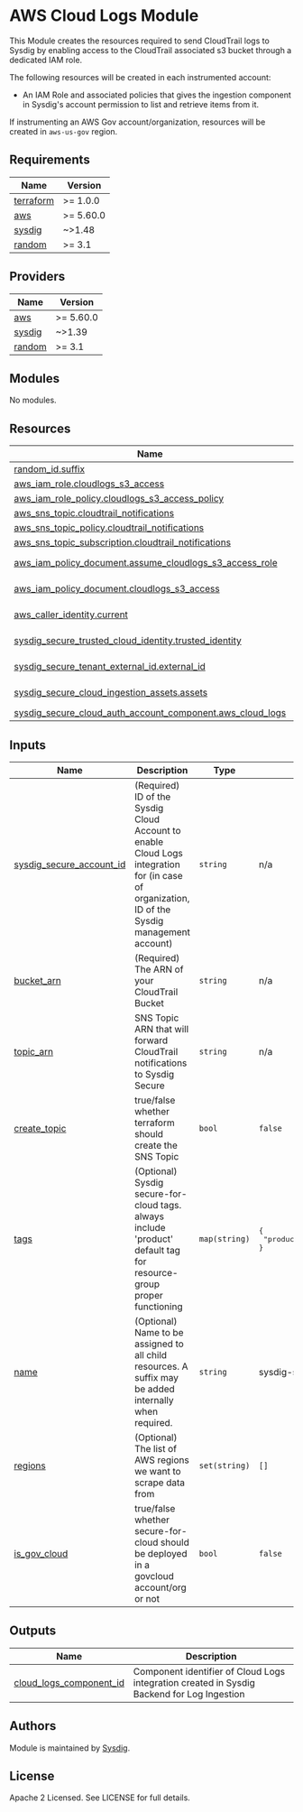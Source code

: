# AWS Cloud Logs Module

This Module creates the resources required to send CloudTrail logs to Sysdig by enabling access to the CloudTrail
associated s3 bucket through a dedicated IAM role.

The following resources will be created in each instrumented account:

- An IAM Role and associated policies that gives the ingestion component in Sysdig's account permission to list and
  retrieve items from it.

If instrumenting an AWS Gov account/organization, resources will be created in `aws-us-gov` region.

<!-- BEGINNING OF PRE-COMMIT-TERRAFORM DOCS HOOK -->

## Requirements

| Name                                                                      | Version   |
|---------------------------------------------------------------------------|-----------|
| <a name="requirement_terraform"></a> [terraform](#requirement\_terraform) | >= 1.0.0  |
| <a name="requirement_aws"></a> [aws](#requirement\_aws)                   | >= 5.60.0 |
| <a name="requirement_sysdig"></a> [sysdig](#requirement\_sysdig)          | ~>1.48    |
| <a name="requirement_random"></a> [random](#requirement\_random)          | >= 3.1    |

## Providers

| Name                                                        | Version   |
|-------------------------------------------------------------|-----------|
| <a name="provider_aws"></a> [aws](#provider\_aws)           | >= 5.60.0 |
| <a name="provider_sysdig"></a> [sysdig](#provider\_sysdig)  | ~>1.39    |
| <a name="provider_random"></a> [random](#provider\_random)  | >= 3.1    |

## Modules

No modules.

## Resources

| Name                                                                                                                                                                             | Type        |
|----------------------------------------------------------------------------------------------------------------------------------------------------------------------------------|-------------|
| [random_id.suffix](https://registry.terraform.io/providers/hashicorp/random/latest/docs/resources/id)                                                                            | resource    |
| [aws_iam_role.cloudlogs_s3_access](https://registry.terraform.io/providers/hashicorp/aws/latest/docs/resources/iam_role)                                                         | resource    |
| [aws_iam_role_policy.cloudlogs_s3_access_policy](https://registry.terraform.io/providers/hashicorp/aws/latest/docs/resources/iam_role_policy)                                    | resource    |
| [aws_sns_topic.cloudtrail_notifications](https://registry.terraform.io/providers/hashicorp/aws/latest/docs/resources/sns_topic)                                                  | resource    |
| [aws_sns_topic_policy.cloudtrail_notifications](https://registry.terraform.io/providers/hashicorp/aws/latest/docs/resources/sns_topic_policy)                                    | resource    |
| [aws_sns_topic_subscription.cloudtrail_notifications](https://registry.terraform.io/providers/hashicorp/aws/latest/docs/resources/sns_topic_subscription)                        | resource    |
| [aws_iam_policy_document.assume_cloudlogs_s3_access_role](https://registry.terraform.io/providers/hashicorp/aws/latest/docs/data-sources/iam_policy_document)                    | data source |
| [aws_iam_policy_document.cloudlogs_s3_access](https://registry.terraform.io/providers/hashicorp/aws/latest/docs/data-sources/iam_policy_document)                                | data source |
| [aws_caller_identity.current](https://registry.terraform.io/providers/hashicorp/aws/latest/docs/data-sources/caller_identity)                                                    | data source |
| [sysdig_secure_trusted_cloud_identity.trusted_identity](https://registry.terraform.io/providers/sysdiglabs/sysdig/latest/docs/data-sources/secure_trusted_cloud_identity)        | data source |
| [sysdig_secure_tenant_external_id.external_id](https://registry.terraform.io/providers/sysdiglabs/sysdig/latest/docs/data-sources/secure_tenant_external_id)                     | data source |
| [sysdig_secure_cloud_ingestion_assets.assets](https://registry.terraform.io/providers/sysdiglabs/sysdig/latest/docs/data-sources/secure_cloud_ingestion_assets)                  | data source |
| [sysdig_secure_cloud_auth_account_component.aws_cloud_logs](https://registry.terraform.io/providers/sysdiglabs/sysdig/latest/docs/resources/secure_cloud_auth_account_component) | resource    |

## Inputs

| Name                                                                                                             | Description                                                                                                                                   | Type          | Default                                                     | Required |
|------------------------------------------------------------------------------------------------------------------|-----------------------------------------------------------------------------------------------------------------------------------------------|---------------|-------------------------------------------------------------|:--------:|
| <a name="input_sysdig_secure_account_id"></a> [sysdig\_secure\_account\_id](#input\_sysdig\_secure\_account\_id) | (Required) ID of the Sysdig Cloud Account to enable Cloud Logs integration for (in case of organization, ID of the Sysdig management account) | `string`      | n/a                                                         |   yes    |
| <a name="input_bucket_arn"></a> [bucket\_arn](#input\_bucket\_arn)                                               | (Required) The ARN of your CloudTrail Bucket                                                                                                  | `string`      | n/a                                                         |   yes    |
| <a name="input_topic_arn"></a> [topic\_arn](#input\_topic\_arn)                                                  | SNS Topic ARN that will forward CloudTrail notifications to Sysdig Secure                                                                     | `string`      | n/a                                                         |   yes    |
| <a name="input_create_topic"></a> [create\_topic](#input\_create\_topic)                                         | true/false whether terraform should create the SNS Topic                                                                                      | `bool`        | `false`                                                     |    no    |
| <a name="input_tags"></a> [tags](#input\_tags)                                                                   | (Optional) Sysdig secure-for-cloud tags. always include 'product' default tag for resource-group proper functioning                           | `map(string)` | <pre>{<br>  "product": "sysdig-secure-for-cloud"<br>}</pre> |    no    |
| <a name="input_name"></a> [name](#input\_name)                                                                   | (Optional) Name to be assigned to all child resources. A suffix may be added internally when required.                                        | `string`      | sysdig-secure-cloudlogs                                     |    no    |
| <a name="input_regions"></a> [regions](#input\_regions)                                                          | (Optional) The list of AWS regions we want to scrape data from                                                                                | `set(string)` | `[]`                                                        |    no    |
| <a name="input_is_gov_cloud_onboarding"></a> [is\_gov\_cloud](#input\_is\_gov\_cloud\_onboarding)                | true/false whether secure-for-cloud should be deployed in a govcloud account/org or not                                                       | `bool`        | `false`                                                     |    no    |

## Outputs

| Name                                                                                                            | Description                                                                                |
|-----------------------------------------------------------------------------------------------------------------|--------------------------------------------------------------------------------------------|
| <a name="output_cloud_logs_component_id"></a> [cloud\_logs\_component\_id](#output\_cloud\_logs\_component\_id) | Component identifier of Cloud Logs integration created in Sysdig Backend for Log Ingestion |

<!-- END OF PRE-COMMIT-TERRAFORM DOCS HOOK -->

## Authors

Module is maintained by [Sysdig](https://sysdig.com).

## License

Apache 2 Licensed. See LICENSE for full details.
